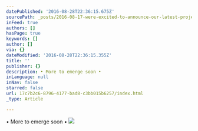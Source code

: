 ```yaml
---
datePublished: '2016-08-28T22:36:15.675Z'
sourcePath: _posts/2016-08-17-were-excited-to-announce-our-latest-project-lore-these-pa.md
inFeed: true
authors: []
hasPage: true
keywords: []
author: []
via: {}
dateModified: '2016-08-28T22:36:15.355Z'
title: ''
publisher: {}
description: • More to emerge soon •
inLanguage: null
inNav: false
starred: false
url: 17c7b2c6-8796-4177-bad8-c3bb015b6257/index.html
_type: Article

---
```

• More to emerge soon •
![](https://the-grid-user-content.s3-us-west-2.amazonaws.com/1df92843-9ea0-4098-a6c8-933e5224697e.jpg)